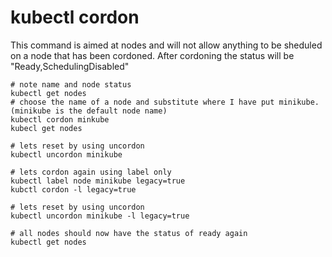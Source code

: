 # kubectl cordon

This command is aimed at nodes and will not allow anything to be sheduled on a node that has been cordoned.
After cordoning the status will be "Ready,SchedulingDisabled"

``` shell
# note name and node status
kubectl get nodes 
# choose the name of a node and substitute where I have put minikube. (minikube is the default node name)
kubectl cordon minkube
kubecl get nodes 

# lets reset by using uncordon
kubectl uncordon minikube

# lets cordon again using label only 
kubectl label node minikube legacy=true
kubctl cordon -l legacy=true

# lets reset by using uncordon
kubectl uncordon minikube -l legacy=true

# all nodes should now have the status of ready again
kubectl get nodes 
```
